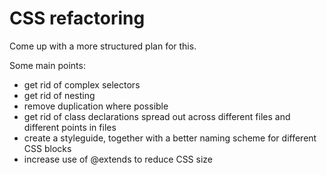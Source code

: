 # CSS refactoring

Come up with a more structured plan for this.

Some main points:
- get rid of complex selectors
- get rid of nesting
- remove duplication where possible
- get rid of class declarations spread out across different files and different points in files
- create a styleguide, together with a better naming scheme for different CSS blocks
- increase use of @extends to reduce CSS size
